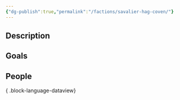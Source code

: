 ```yaml
---
{"dg-publish":true,"permalink":"/factions/savalier-hag-coven/"}
---
```


## Description

## Goals

## People

{ .block-language-dataview}
